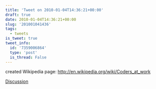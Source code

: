 ```yaml
---
title: 'Tweet on 2010-01-04T14:36:21+00:00'
draft: true
date: 2010-01-04T14:36:21+00:00
slug: '201001041436'
tags:
  - tweets
is_tweet: true
tweet_info:
  id: '7359006864'
  type: 'post'
  is_thread: False
---
```




created Wikipedia page: http://en.wikipedia.org/wiki/Coders_at_work

[Discussion](https://x.com/sytelus/status/7359006864)
